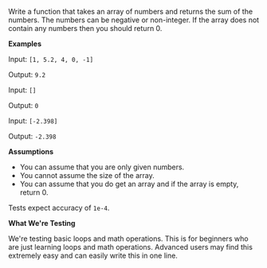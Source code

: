 Write a function that takes an array of numbers and returns the sum of the numbers. The numbers can be negative or non-integer. If the array does not contain any numbers then you should return 0.


**Examples**

Input: `[1, 5.2, 4, 0, -1]`

Output: `9.2`

Input: `[]`

Output: `0`

Input: `[-2.398]`

Output: `-2.398`

**Assumptions**

- You can assume that you are only given numbers.
- You cannot assume the size of the array.
- You can assume that you do get an array and if the array is empty, return 0.

Tests expect accuracy of `1e-4`.

**What We're Testing**

We're testing basic loops and math operations. This is for beginners who are just learning loops and math operations.
Advanced users may find this extremely easy and can easily write this in one line.

